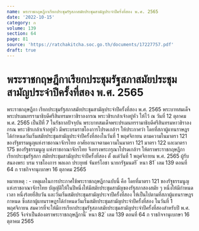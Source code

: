 ```yaml
---
name: พระราชกฤษฎีกาเรียกประชุมรัฐสภาสมัยประชุมสามัญประจำปีครั้งที่สอง พ.ศ. 2565
date: '2022-10-15'
category: ก
volume: 139
section: 64
page: 81
source: 'https://ratchakitcha.soc.go.th/documents/17227757.pdf'
draft: true
---
```


# พระราชกฤษฎีกาเรียกประชุมรัฐสภาสมัยประชุมสามัญประจำปีครั้งที่สอง พ.ศ. 2565

พระราชกฤษฎีกา เรียกประชุมรัฐสภาสมัยประชุมสามัญประจำปีครั้งที่สอง พ.ศ. 2565 พระบาทสมเด็จพระปรเมนทรรามาธิบดีศรีสินทรมหาวชิราลงกรณ พระวชิรเกล้าเจ้าอยู่หัว ให้ไว้ ณ วันที่ 12 ตุลาคม พ.ศ. 2565 เป็นปีที่ 7 ในรัชกาลปัจจุบัน พระบาทสมเด็จพระปรเมนทรรามาธิบดีศรีสินทรมหาวชิราลงกรณ พระวชิรเกล้าเจ้าอยู่หัว มีพระบรมราชโองการโปรดเกล้าฯ ให้ประกาศว่า โดยที่สภาผู้แทนราษฎรได้กำหนดวันเริ่มสมัยประชุมสามัญประจำปีครั้งที่สองในวันที่ 1 พฤศจิกายน ตามความในมาตรา 121 ของรัฐธรรมนูญแห่งราชอาณาจักรไทย อาศัยอานาจตามความในมาตรา 121 มาตรา 122 และมาตรา 175 ของรัฐธรรมนูญ แห่งราชอาณาจักรไทย จึงทรงพระกรุณาโปรดเกล้าฯ ให้ตราพระราชกฤษฎีกาเรียกประชุมรัฐสภา สมัยประชุมสามัญประจำปีครั้งที่สอง ตั้ งแต่วันที่ 1 พฤศจิกายน พ.ศ. 2565 ผู้รับสนองพระ บรม ราชโองการ พลเอก ประยุทธ์ จันทร์โอชา นายกรัฐมนตรี ้ หนา 81 ่ เลม 139 ตอนที่ 64 ก ราชกิจจานุเบกษา 16 ตุลาคม 2565

หมายเหตุ : - เหตุผลในการประกาศใช้พระราชกฤษฎีกาฉบับนี้ คือ โดยที่มาตรา 121 ของรัฐธรรมนูญ แห่งราชอาณาจักรไทย บัญญัติให้ในปีหนึ่งให้มีสมัยประชุมสามัญของรัฐสภาสองสมัย ๆ หนึ่งให้มีกำหนดเวลา หนึ่งร้อยยี่สิบวัน และวันเริ่มสมัยประชุมสามัญประจาปีครั้งที่สอง ให้เป็นไปตามที่สภาผู้แทนราษฎรกาหนด ซึ่งสภาผู้แทนราษฎรได้กำหนดวันเริ่มสมัยประชุมสามัญประจำปีครั้งที่สอง ในวันที่ 1 พฤศจิกายน สมควรที่จะให้มีการเรียกประชุมรัฐสภาสมัยประชุมสามัญประจำปีครั้งที่สองสำหรับปี พ.ศ. 2565 จึงจำเป็นต้องตราพระราชกฤษฎีกานี้ ้ หนา 82 ่ เลม 139 ตอนที่ 64 ก ราชกิจจานุเบกษา 16 ตุลาคม 2565
